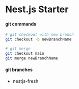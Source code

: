# Nest.js Starter

#### git commands

```bash
# git checkout with new branch
git checkout -b newBranchName

# git merge
git checkout main
git merge newBranchName
```

#### git branches

- nestjs-fresh

